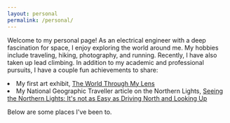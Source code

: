 ```yaml
---
layout: personal
permalink: /personal/
---
```


Welcome to my personal page! As an electrical engineer with a deep fascination for space, I enjoy exploring the world around me. My hobbies include traveling, hiking, photography, and running. Recently, I have also taken up lead climbing. In addition to my academic and professional pursuits, I have a couple fun achievements to share:

<bl>
<li>My first art exhibit, <a href="https://champaignparks.com/event/the-world-through-my-lens-by-yamuna-phal/2018-10-12/" target = _blank>The World Through My Lens</a></li>
<li>My National Geographic Traveller article on the Northern Lights, <a href="https://www.bootsnall.com/articles/seeing-the-northern-lights-lofoten-islands-norway.html" target = _blank>Seeing the Northern Lights: It's not as Easy as Driving North and Looking Up</a></li>
</bl>

Below are some places I've been to. 